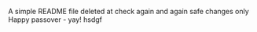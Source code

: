 A simple README file
deleted at
check again
and again
safe changes only
Happy passover - yay!
hsdgf
